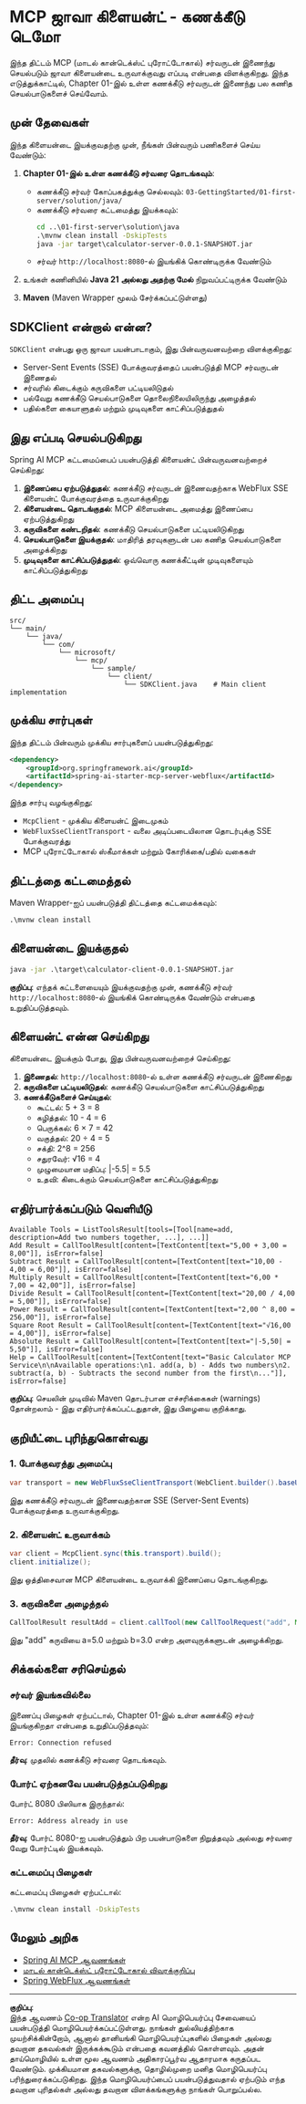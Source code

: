 <!--
CO_OP_TRANSLATOR_METADATA:
{
  "original_hash": "7074b9f4c8cd147c1c10f569d8508c82",
  "translation_date": "2025-10-11T11:32:08+00:00",
  "source_file": "03-GettingStarted/02-client/solution/java/README.md",
  "language_code": "ta"
}
-->
# MCP ஜாவா கிளையன்ட் - கணக்கீடு டெமோ

இந்த திட்டம் MCP (மாடல் கான்டெக்ஸ்ட் புரோட்டோகால்) சர்வருடன் இணைந்து செயல்படும் ஜாவா கிளையன்டை உருவாக்குவது எப்படி என்பதை விளக்குகிறது. இந்த எடுத்துக்காட்டில், Chapter 01-இல் உள்ள கணக்கீடு சர்வருடன் இணைந்து பல கணித செயல்பாடுகளைச் செய்வோம்.

## முன் தேவைகள்

இந்த கிளையன்டை இயக்குவதற்கு முன், நீங்கள் பின்வரும் பணிகளைச் செய்ய வேண்டும்:

1. **Chapter 01-இல் உள்ள கணக்கீடு சர்வரை தொடங்கவும்**:
   - கணக்கீடு சர்வர் கோப்பகத்துக்கு செல்லவும்: `03-GettingStarted/01-first-server/solution/java/`
   - கணக்கீடு சர்வரை கட்டமைத்து இயக்கவும்:
     ```cmd
     cd ..\01-first-server\solution\java
     .\mvnw clean install -DskipTests
     java -jar target\calculator-server-0.0.1-SNAPSHOT.jar
     ```
   - சர்வர் `http://localhost:8080`-ல் இயங்கிக் கொண்டிருக்க வேண்டும்

2. உங்கள் கணினியில் **Java 21 அல்லது அதற்கு மேல்** நிறுவப்பட்டிருக்க வேண்டும்  
3. **Maven** (Maven Wrapper மூலம் சேர்க்கப்பட்டுள்ளது)

## SDKClient என்றால் என்ன?

`SDKClient` என்பது ஒரு ஜாவா பயன்பாடாகும், இது பின்வருவனவற்றை விளக்குகிறது:
- Server-Sent Events (SSE) போக்குவரத்தைப் பயன்படுத்தி MCP சர்வருடன் இணைதல்
- சர்வரில் கிடைக்கும் கருவிகளை பட்டியலிடுதல்
- பல்வேறு கணக்கீடு செயல்பாடுகளை தொலைநிலையிலிருந்து அழைத்தல்
- பதில்களை கையாளுதல் மற்றும் முடிவுகளை காட்சிப்படுத்துதல்

## இது எப்படி செயல்படுகிறது

Spring AI MCP கட்டமைப்பைப் பயன்படுத்தி கிளையன்ட் பின்வருவனவற்றைச் செய்கிறது:

1. **இணைப்பை ஏற்படுத்துதல்**: கணக்கீடு சர்வருடன் இணைவதற்காக WebFlux SSE கிளையன்ட் போக்குவரத்தை உருவாக்குகிறது  
2. **கிளையன்டை தொடங்குதல்**: MCP கிளையன்டை அமைத்து இணைப்பை ஏற்படுத்துகிறது  
3. **கருவிகளை கண்டறிதல்**: கணக்கீடு செயல்பாடுகளை பட்டியலிடுகிறது  
4. **செயல்பாடுகளை இயக்குதல்**: மாதிரித் தரவுகளுடன் பல கணித செயல்பாடுகளை அழைக்கிறது  
5. **முடிவுகளை காட்சிப்படுத்துதல்**: ஒவ்வொரு கணக்கீட்டின் முடிவுகளையும் காட்சிப்படுத்துகிறது  

## திட்ட அமைப்பு

```
src/
└── main/
    └── java/
        └── com/
            └── microsoft/
                └── mcp/
                    └── sample/
                        └── client/
                            └── SDKClient.java    # Main client implementation
```

## முக்கிய சார்புகள்

இந்த திட்டம் பின்வரும் முக்கிய சார்புகளைப் பயன்படுத்துகிறது:

```xml
<dependency>
    <groupId>org.springframework.ai</groupId>
    <artifactId>spring-ai-starter-mcp-server-webflux</artifactId>
</dependency>
```

இந்த சார்பு வழங்குகிறது:
- `McpClient` - முக்கிய கிளையன்ட் இடைமுகம்
- `WebFluxSseClientTransport` - வலை அடிப்படையிலான தொடர்புக்கு SSE போக்குவரத்து
- MCP புரோட்டோகால் ஸ்கீமாக்கள் மற்றும் கோரிக்கை/பதில் வகைகள்

## திட்டத்தை கட்டமைத்தல்

Maven Wrapper-ஐப் பயன்படுத்தி திட்டத்தை கட்டமைக்கவும்:

```cmd
.\mvnw clean install
```

## கிளையன்டை இயக்குதல்

```cmd
java -jar .\target\calculator-client-0.0.1-SNAPSHOT.jar
```

**குறிப்பு**: எந்தக் கட்டளையையும் இயக்குவதற்கு முன், கணக்கீடு சர்வர் `http://localhost:8080`-ல் இயங்கிக் கொண்டிருக்க வேண்டும் என்பதை உறுதிப்படுத்தவும்.

## கிளையன்ட் என்ன செய்கிறது

கிளையன்டை இயக்கும் போது, இது பின்வருவனவற்றைச் செய்கிறது:

1. **இணைதல்**: `http://localhost:8080`-ல் உள்ள கணக்கீடு சர்வருடன் இணைகிறது  
2. **கருவிகளை பட்டியலிடுதல்**: கணக்கீடு செயல்பாடுகளை காட்சிப்படுத்துகிறது  
3. **கணக்கீடுகளைச் செய்யுதல்**:
   - கூட்டல்: 5 + 3 = 8  
   - கழித்தல்: 10 - 4 = 6  
   - பெருக்கல்: 6 × 7 = 42  
   - வகுத்தல்: 20 ÷ 4 = 5  
   - சக்தி: 2^8 = 256  
   - சதுரவேர்: √16 = 4  
   - முழுமையான மதிப்பு: |-5.5| = 5.5  
   - உதவி: கிடைக்கும் செயல்பாடுகளை காட்சிப்படுத்துகிறது  

## எதிர்பார்க்கப்படும் வெளியீடு

```
Available Tools = ListToolsResult[tools=[Tool[name=add, description=Add two numbers together, ...], ...]]
Add Result = CallToolResult[content=[TextContent[text="5,00 + 3,00 = 8,00"]], isError=false]
Subtract Result = CallToolResult[content=[TextContent[text="10,00 - 4,00 = 6,00"]], isError=false]
Multiply Result = CallToolResult[content=[TextContent[text="6,00 * 7,00 = 42,00"]], isError=false]
Divide Result = CallToolResult[content=[TextContent[text="20,00 / 4,00 = 5,00"]], isError=false]
Power Result = CallToolResult[content=[TextContent[text="2,00 ^ 8,00 = 256,00"]], isError=false]
Square Root Result = CallToolResult[content=[TextContent[text="√16,00 = 4,00"]], isError=false]
Absolute Result = CallToolResult[content=[TextContent[text="|-5,50| = 5,50"]], isError=false]
Help = CallToolResult[content=[TextContent[text="Basic Calculator MCP Service\n\nAvailable operations:\n1. add(a, b) - Adds two numbers\n2. subtract(a, b) - Subtracts the second number from the first\n..."]], isError=false]
```

**குறிப்பு**: செயலின் முடிவில் Maven தொடர்பான எச்சரிக்கைகள் (warnings) தோன்றலாம் - இது எதிர்பார்க்கப்பட்டதுதான், இது பிழையை குறிக்காது.

## குறியீட்டை புரிந்துகொள்வது

### 1. போக்குவரத்து அமைப்பு
```java
var transport = new WebFluxSseClientTransport(WebClient.builder().baseUrl("http://localhost:8080"));
```
இது கணக்கீடு சர்வருடன் இணைவதற்கான SSE (Server-Sent Events) போக்குவரத்தை உருவாக்குகிறது.

### 2. கிளையன்ட் உருவாக்கம்
```java
var client = McpClient.sync(this.transport).build();
client.initialize();
```
இது ஒத்திசைவான MCP கிளையன்டை உருவாக்கி இணைப்பை தொடங்குகிறது.

### 3. கருவிகளை அழைத்தல்
```java
CallToolResult resultAdd = client.callTool(new CallToolRequest("add", Map.of("a", 5.0, "b", 3.0)));
```
இது "add" கருவியை a=5.0 மற்றும் b=3.0 என்ற அளவுருக்களுடன் அழைக்கிறது.

## சிக்கல்களை சரிசெய்தல்

### சர்வர் இயங்கவில்லை
இணைப்பு பிழைகள் ஏற்பட்டால், Chapter 01-இல் உள்ள கணக்கீடு சர்வர் இயங்குகிறதா என்பதை உறுதிப்படுத்தவும்:
```
Error: Connection refused
```
**தீர்வு**: முதலில் கணக்கீடு சர்வரை தொடங்கவும்.

### போர்ட் ஏற்கனவே பயன்படுத்தப்படுகிறது
போர்ட் 8080 பிஸியாக இருந்தால்:
```
Error: Address already in use
```
**தீர்வு**: போர்ட் 8080-ஐ பயன்படுத்தும் பிற பயன்பாடுகளை நிறுத்தவும் அல்லது சர்வரை வேறு போர்ட்டில் இயக்கவும்.

### கட்டமைப்பு பிழைகள்
கட்டமைப்பு பிழைகள் ஏற்பட்டால்:
```cmd
.\mvnw clean install -DskipTests
```

## மேலும் அறிக

- [Spring AI MCP ஆவணங்கள்](https://docs.spring.io/spring-ai/reference/api/mcp/)
- [மாடல் கான்டெக்ஸ்ட் புரோட்டோகால் விவரக்குறிப்பு](https://modelcontextprotocol.io/)
- [Spring WebFlux ஆவணங்கள்](https://docs.spring.io/spring-framework/docs/current/reference/html/web-reactive.html)

---

**குறிப்பு**:  
இந்த ஆவணம் [Co-op Translator](https://github.com/Azure/co-op-translator) என்ற AI மொழிபெயர்ப்பு சேவையைப் பயன்படுத்தி மொழிபெயர்க்கப்பட்டுள்ளது. நாங்கள் துல்லியத்திற்காக முயற்சிக்கின்றோம், ஆனால் தானியங்கி மொழிபெயர்ப்புகளில் பிழைகள் அல்லது தவறான தகவல்கள் இருக்கக்கூடும் என்பதை கவனத்தில் கொள்ளவும். அதன் தாய்மொழியில் உள்ள மூல ஆவணம் அதிகாரப்பூர்வ ஆதாரமாக கருதப்பட வேண்டும். முக்கியமான தகவல்களுக்கு, தொழில்முறை மனித மொழிபெயர்ப்பு பரிந்துரைக்கப்படுகிறது. இந்த மொழிபெயர்ப்பைப் பயன்படுத்துவதால் ஏற்படும் எந்த தவறான புரிதல்கள் அல்லது தவறான விளக்கங்களுக்கு நாங்கள் பொறுப்பல்ல.